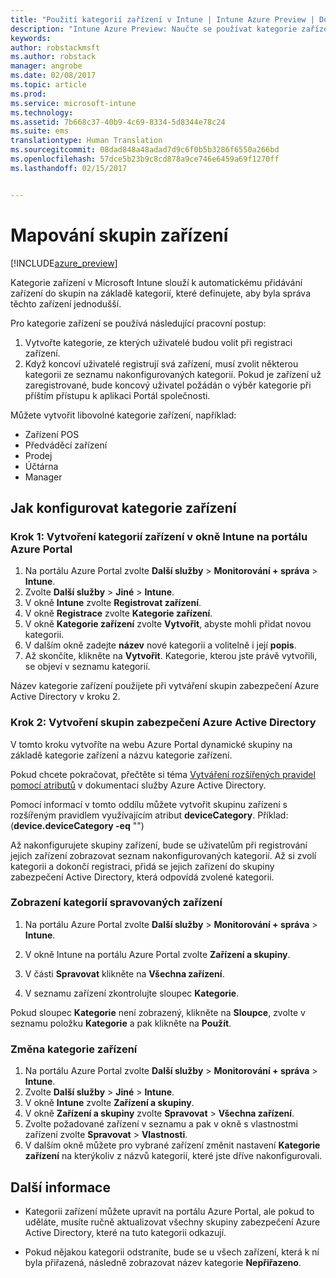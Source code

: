 ```yaml
---
title: "Použití kategorií zařízení v Intune | Intune Azure Preview | Dokumentace Microsoftu"
description: "Intune Azure Preview: Naučte se používat kategorie zařízení, které uživatelé můžou volit, když si registrují svá zařízení v Intune."
keywords: 
author: robstackmsft
ms.author: robstack
manager: angrobe
ms.date: 02/08/2017
ms.topic: article
ms.prod: 
ms.service: microsoft-intune
ms.technology: 
ms.assetid: 7b668c37-40b9-4c69-8334-5d8344e78c24
ms.suite: ems
translationtype: Human Translation
ms.sourcegitcommit: 08dad848a48adad7d9c6f0b5b3286f6550a266bd
ms.openlocfilehash: 57dce5b23b9c8cd878a9ce746e6459a69f1270ff
ms.lasthandoff: 02/15/2017


---
```


# <a name="map-device-groups"></a>Mapování skupin zařízení


[!INCLUDE[azure_preview](../includes/azure_preview.md)]

Kategorie zařízení v Microsoft Intune slouží k automatickému přidávání zařízení do skupin na základě kategorií, které definujete, aby byla správa těchto zařízení jednodušší.

Pro kategorie zařízení se používá následující pracovní postup:
1.    Vytvořte kategorie, ze kterých uživatelé budou volit při registraci zařízení.
4.    Když koncoví uživatelé registrují svá zařízení, musí zvolit některou kategorii ze seznamu nakonfigurovaných kategorií. Pokud je zařízení už zaregistrované, bude koncový uživatel požádán o výběr kategorie při příštím přístupu k aplikaci Portál společnosti.


Můžete vytvořit libovolné kategorie zařízení, například:
- Zařízení POS
- Předváděcí zařízení
- Prodej
- Účtárna
- Manager

## <a name="how-to-configure-device-categories"></a>Jak konfigurovat kategorie zařízení

### <a name="step-1---create-device-categories-in-the-intune-blade-of-the-azure-portal"></a>Krok 1: Vytvoření kategorií zařízení v okně Intune na portálu Azure Portal
1. Na portálu Azure Portal zvolte **Další služby** > **Monitorování + správa** > **Intune**.
2. Zvolte **Další služby** > **Jiné** > **Intune**.
3. V okně **Intune** zvolte **Registrovat zařízení**.
3. V okně **Registrace** zvolte **Kategorie zařízení**.
4. V okně **Kategorie zařízení** zvolte **Vytvořit**, abyste mohli přidat novou kategorii.
5. V dalším okně zadejte **název** nové kategorii a volitelně i její **popis**.
6. Až skončíte, klikněte na **Vytvořit**. Kategorie, kterou jste právě vytvořili, se objeví v seznamu kategorií.

Název kategorie zařízení použijete při vytváření skupin zabezpečení Azure Active Directory v kroku 2.

### <a name="step-2---create-azure-active-directory-security-groups"></a>Krok 2: Vytvoření skupin zabezpečení Azure Active Directory
V tomto kroku vytvoříte na webu Azure Portal dynamické skupiny na základě kategorie zařízení a názvu kategorie zařízení.

Pokud chcete pokračovat, přečtěte si téma [Vytváření rozšířených pravidel pomocí atributů](https://azure.microsoft.com/documentation/articles/active-directory-accessmanagement-groups-with-advanced-rules/#using-attributes-to-create-rules-for-device-objects) v dokumentaci služby Azure Active Directory. 

Pomocí informací v tomto oddílu můžete vytvořit skupinu zařízení s rozšířeným pravidlem využívajícím atribut **deviceCategory**. Příklad: (**device.deviceCategory -eq** "*<the device category name you got from the Intune portal>*")

Až nakonfigurujete skupiny zařízení, bude se uživatelům při registrování jejich zařízení zobrazovat seznam nakonfigurovaných kategorií. Až si zvolí kategorii a dokončí registraci, přidá se jejich zařízení do skupiny zabezpečení Active Directory, která odpovídá zvolené kategorii.

### <a name="how-to-view-the-categories-of-devices-you-manage"></a>Zobrazení kategorií spravovaných zařízení

1.    Na portálu Azure Portal zvolte **Další služby** > **Monitorování + správa** > **Intune**.

2. V okně Intune na portálu Azure Portal zvolte **Zařízení a skupiny**.

3.    V části **Spravovat** klikněte na **Všechna zařízení**.

4.    V seznamu zařízení zkontrolujte sloupec **Kategorie**.

Pokud sloupec **Kategorie** není zobrazený, klikněte na **Sloupce**, zvolte v seznamu položku **Kategorie** a pak klikněte na **Použít**.

### <a name="to-change-the-category-of-a-device"></a>Změna kategorie zařízení

1. Na portálu Azure Portal zvolte **Další služby** > **Monitorování + správa** > **Intune**.
2. Zvolte **Další služby** > **Jiné** > **Intune**.
3. V okně **Intune** zvolte **Zařízení a skupiny**.
4. V okně **Zařízení a skupiny** zvolte **Spravovat** > **Všechna zařízení**.
5. Zvolte požadované zařízení v seznamu a pak v okně s vlastnostmi zařízení zvolte **Spravovat** > **Vlastnosti**.
6. V dalším okně můžete pro vybrané zařízení změnit nastavení **Kategorie zařízení** na kterýkoliv z názvů kategorií, které jste dříve nakonfigurovali.



## <a name="further-information"></a>Další informace
- Kategorii zařízení můžete upravit na portálu Azure Portal, ale pokud to uděláte, musíte ručně aktualizovat všechny skupiny zabezpečení Azure Active Directory, které na tuto kategorii odkazují.

- Pokud nějakou kategorii odstraníte, bude se u všech zařízení, která k ní byla přiřazená, následně zobrazovat název kategorie **Nepřiřazeno**.



